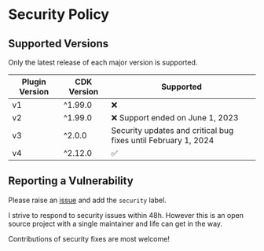 # Security Policy

## Supported Versions

Only the latest release of each major version is supported.

| Plugin Version | CDK Version | Supported                                                      |
| -------------- | ----------- | -------------------------------------------------------------- |
| v1             | ^1.99.0     | :x:                                                            |
| v2             | ^1.99.0     | :x: Support ended on June 1, 2023                              |
| v3             | ^2.0.0      | Security updates and critical bug fixes until February 1, 2024 |
| v4             | ^2.12.0     | :white_check_mark:                                             |

## Reporting a Vulnerability

Please raise an [issue](https://github.com/mrgrain/cdk-esbuild/issues) and add the `security` label.

I strive to respond to security issues within 48h. However this is an open source project with a single maintainer and life can get in the way.

Contributions of security fixes are most welcome!
